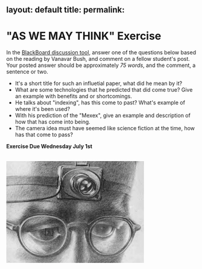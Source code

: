 layout: default
title: 
permalink:
---
<h1>"AS WE MAY THINK" Exercise</h1>

In the [BlackBoard discussion tool](https://blackboard.albany.edu/webapps/discussionboard/do/forum?action=list_threads&course_id=_140056_1&nav=discussion_board_entry&conf_id=_225263_1&forum_id=_435413_1), answer one of the questions below based on the reading by Vanavar Bush, and comment on a fellow student's post. Your posted answer should be approximately _75 words_, and the comment, a sentence or two. 

- It's a short title for such an influetial paper, what did he mean by it?
- What are some technologies that he predicted that did come true? Give an example with benefits and or shortcomings.
- He talks about &quot;indexing&quot;, has this come to past? What's example of where it's been used?
- With his prediction of the &quot;Mexex&quot;, give an example and description of how that has come into being.
- The camera idea must have seemed like science fiction at the time, how has that come to pass?


**Exercise Due Wednesday July 1st**

<br/>![Bush](../assets/think.png)